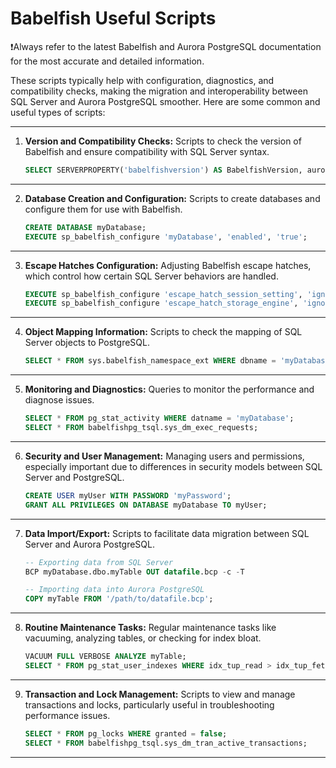 # Babelfish Useful Scripts

❗Always refer to the latest Babelfish and Aurora PostgreSQL documentation for the most accurate and detailed information.

These scripts typically help with configuration, diagnostics, and compatibility checks, making the migration and interoperability between SQL Server and Aurora PostgreSQL smoother. Here are some common and useful types of scripts:

-------
1. **Version and Compatibility Checks:**
   Scripts to check the version of Babelfish and ensure compatibility with SQL Server syntax.
   ```sql
   SELECT SERVERPROPERTY('babelfishversion') AS BabelfishVersion, aurora_version() AS AuroraPostgreSQLVersion;
   ```
-------

2. **Database Creation and Configuration:**
   Scripts to create databases and configure them for use with Babelfish.
   ```sql
   CREATE DATABASE myDatabase;
   EXECUTE sp_babelfish_configure 'myDatabase', 'enabled', 'true';
   ```
-------

3. **Escape Hatches Configuration:**
   Adjusting Babelfish escape hatches, which control how certain SQL Server behaviors are handled.
   ```sql
   EXECUTE sp_babelfish_configure 'escape_hatch_session_setting', 'ignore';
   EXECUTE sp_babelfish_configure 'escape_hatch_storage_engine', 'ignore';
   ```
-------

4. **Object Mapping Information:**
   Scripts to check the mapping of SQL Server objects to PostgreSQL.
   ```sql
   SELECT * FROM sys.babelfish_namespace_ext WHERE dbname = 'myDatabase';
   ```
-------

5. **Monitoring and Diagnostics:**
   Queries to monitor the performance and diagnose issues.
   ```sql
   SELECT * FROM pg_stat_activity WHERE datname = 'myDatabase';
   SELECT * FROM babelfishpg_tsql.sys_dm_exec_requests;
   ```
-------

6. **Security and User Management:**
   Managing users and permissions, especially important due to differences in security models between SQL Server and PostgreSQL.
   ```sql
   CREATE USER myUser WITH PASSWORD 'myPassword';
   GRANT ALL PRIVILEGES ON DATABASE myDatabase TO myUser;
   ```
-------

7. **Data Import/Export:**
   Scripts to facilitate data migration between SQL Server and Aurora PostgreSQL.
   ```sql
   -- Exporting data from SQL Server
   BCP myDatabase.dbo.myTable OUT datafile.bcp -c -T

   -- Importing data into Aurora PostgreSQL
   COPY myTable FROM '/path/to/datafile.bcp';
   ```
-------

8. **Routine Maintenance Tasks:**
   Regular maintenance tasks like vacuuming, analyzing tables, or checking for index bloat.
   ```sql
   VACUUM FULL VERBOSE ANALYZE myTable;
   SELECT * FROM pg_stat_user_indexes WHERE idx_tup_read > idx_tup_fetch;
   ```
-------

9. **Transaction and Lock Management:**
   Scripts to view and manage transactions and locks, particularly useful in troubleshooting performance issues.
   ```sql
   SELECT * FROM pg_locks WHERE granted = false;
   SELECT * FROM babelfishpg_tsql.sys_dm_tran_active_transactions;
   ```
-------

